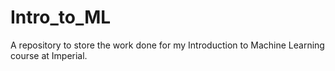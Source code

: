 # Intro_to_ML
A repository to store the work done for my Introduction to Machine Learning course at Imperial.
